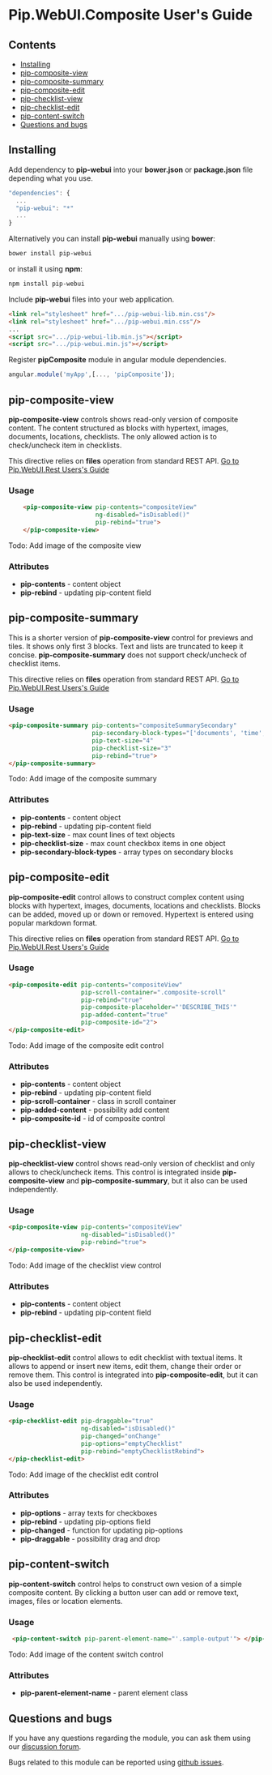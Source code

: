 # Pip.WebUI.Composite User's Guide

## <a name="contents"></a> Contents
- [Installing](#install)
- [pip-composite-view](#composite_view)
- [pip-composite-summary](#composite_summary)
- [pip-composite-edit](#composite_edit)
- [pip-checklist-view](#checklist_view)
- [pip-checklist-edit](#checklist_edit)
- [pip-content-switch](#content_switch)
- [Questions and bugs](#issues)


## <a name="install"></a> Installing

Add dependency to **pip-webui** into your **bower.json** or **package.json** file depending what you use.
```javascript
"dependencies": {
  ...
  "pip-webui": "*"
  ...
}
```

Alternatively you can install **pip-webui** manually using **bower**:
```bash
bower install pip-webui
```

or install it using **npm**:
```bash
npm install pip-webui
```

Include **pip-webui** files into your web application.
```html
<link rel="stylesheet" href=".../pip-webui-lib.min.css"/>
<link rel="stylesheet" href=".../pip-webui.min.css"/>
...
<script src=".../pip-webui-lib.min.js"></script>
<script src=".../pip-webui.min.js"></script>
```

Register **pipComposite** module in angular module dependencies.
```javascript
angular.module('myApp',[..., 'pipComposite']);
```

## <a name="composite_view"></a> pip-composite-view

**pip-composite-view** controls shows read-only version of composite content. The content structured as blocks with hypertext, images, documents, locations, checklists. The only allowed action is to check/uncheck item in checklists.

This directive relies on **files** operation from standard REST API.
[Go to Pip.WebUI.Rest Users's Guide](https://github.com/pip-webui/pip-webui-rest/blob/master/doc/UsersGuide.md)

### Usage
```html
    <pip-composite-view pip-contents="compositeView"
                        ng-disabled="isDisabled()"
                        pip-rebind="true">
    </pip-composite-view>
```

Todo: Add image of the composite view

### Attributes
* **pip-contents** - content object 
* **pip-rebind** - updating pip-content field


## <a name="composite_summary"></a> pip-composite-summary

This is a shorter version of **pip-composite-view** control for previews and tiles. It shows only first 3 blocks. Text and lists are truncated to keep it concise. **pip-composite-summary** does not support check/uncheck of checklist items.

This directive relies on **files** operation from standard REST API.
[Go to Pip.WebUI.Rest Users's Guide](https://github.com/pip-webui/pip-webui-rest/blob/master/doc/UsersGuide.md)

### Usage
```html
<pip-composite-summary pip-contents="compositeSummarySecondary"
                       pip-secondary-block-types="['documents', 'time', 'location']"
                       pip-text-size="4"
                       pip-checklist-size="3"
                       pip-rebind="true">
</pip-composite-summary>
```

Todo: Add image of the composite summary

### Attributes
* **pip-contents** - content object 
* **pip-rebind** - updating pip-content field
* **pip-text-size** - max count lines of text objects 
* **pip-checklist-size** - max count checkbox items in one object 
* **pip-secondary-block-types** - array types on secondary blocks


## <a name="composite_edit"></a> pip-composite-edit

**pip-composite-edit** control allows to construct complex content using blocks with hypertext, images, documents, locations and checklists. Blocks can be added, moved up or down or removed. Hypertext is entered using popular markdown format.

This directive relies on **files** operation from standard REST API.
[Go to Pip.WebUI.Rest Users's Guide](https://github.com/pip-webui/pip-webui-rest/blob/master/doc/UsersGuide.md)

### Usage
```html
<pip-composite-edit pip-contents="compositeView"
                    pip-scroll-container=".composite-scroll"
                    pip-rebind="true"
                    pip-composite-placeholder="'DESCRIBE_THIS'"
                    pip-added-content="true"
                    pip-composite-id="2">
</pip-composite-edit>
```

Todo: Add image of the composite edit control

### Attributes
* **pip-contents** - content object 
* **pip-rebind** - updating pip-content field
* **pip-scroll-container** - class in scroll container
* **pip-added-content** - possibility add content 
* **pip-composite-id** - id of composite control


## <a name="checklist_view"></a> pip-checklist-view

**pip-checklist-view** control shows read-only version of checklist and only allows to check/uncheck items. This control is integrated inside **pip-composite-view** and **pip-composite-summary**, but it also can be used independently.

### Usage
```html
<pip-composite-view pip-contents="compositeView"
                    ng-disabled="isDisabled()"
                    pip-rebind="true">
</pip-composite-view>
```

Todo: Add image of the checklist view control

### Attributes
* **pip-contents** - content object 
* **pip-rebind** - updating pip-content field

## <a name="checklist_edit"></a> pip-checklist-edit

**pip-checklist-edit** control allows to edit checklist with textual items. It allows to append or insert new items, edit them, change their order or remove them. This control is integrated into **pip-composite-edit**, but it can also be used independently.

### Usage
```html
<pip-checklist-edit pip-draggable="true"
                    ng-disabled="isDisabled()"
                    pip-changed="onChange"
                    pip-options="emptyChecklist"
                    pip-rebind="emptyChecklistRebind">
</pip-checklist-edit>
```

Todo: Add image of the checklist edit control

### Attributes
* **pip-options** - array texts for checkboxes  
* **pip-rebind** - updating pip-options field
* **pip-changed** - function for updating pip-options 
* **pip-draggable** - possibility drag and drop

## <a name="content_switch"></a> pip-content-switch

**pip-content-switch** control helps to construct own vesion of a simple composite content. By clicking a button user can add or remove text, images, files or location elements.

### Usage
```html
 <pip-content-switch pip-parent-element-name="'.sample-output'"> </pip-content-switch>
```

Todo: Add image of the content switch control

### Attributes
* **pip-parent-element-name** - parent element class

## <a name="issues"></a> Questions and bugs

If you have any questions regarding the module, you can ask them using our 
[discussion forum](https://groups.google.com/forum/#!forum/pip-webui).

Bugs related to this module can be reported using [github issues](https://github.com/pip-webui/pip-webui-composite/issues).
